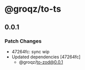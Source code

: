 # @groqz/to-ts

## 0.0.1

### Patch Changes

- 47264fc: sync wip
- Updated dependencies [47264fc]
  - @groqz/to-zod@0.0.1
